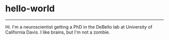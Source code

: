 # hello-world
---------------

Hi. I'm a neuroscientist getting a PhD in the DeBello lab at University of California Davis. 
I like brains, but I'm not a zombie.
